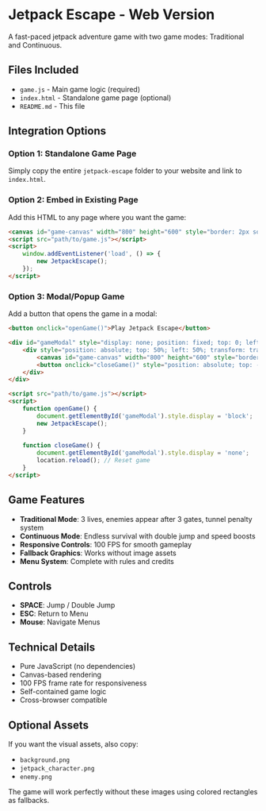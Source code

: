 # Jetpack Escape - Web Version

A fast-paced jetpack adventure game with two game modes: Traditional and Continuous.

## Files Included

- `game.js` - Main game logic (required)
- `index.html` - Standalone game page (optional)
- `README.md` - This file

## Integration Options

### Option 1: Standalone Game Page
Simply copy the entire `jetpack-escape` folder to your website and link to `index.html`.

### Option 2: Embed in Existing Page
Add this HTML to any page where you want the game:

```html
<canvas id="game-canvas" width="800" height="600" style="border: 2px solid #333; display: block; margin: 0 auto;"></canvas>
<script src="path/to/game.js"></script>
<script>
    window.addEventListener('load', () => {
        new JetpackEscape();
    });
</script>
```

### Option 3: Modal/Popup Game
Add a button that opens the game in a modal:

```html
<button onclick="openGame()">Play Jetpack Escape</button>

<div id="gameModal" style="display: none; position: fixed; top: 0; left: 0; width: 100%; height: 100%; background: rgba(0,0,0,0.8); z-index: 1000;">
    <div style="position: absolute; top: 50%; left: 50%; transform: translate(-50%, -50%);">
        <canvas id="game-canvas" width="800" height="600" style="border: 2px solid #333;"></canvas>
        <button onclick="closeGame()" style="position: absolute; top: -40px; right: 0;">Close</button>
    </div>
</div>

<script src="path/to/game.js"></script>
<script>
    function openGame() {
        document.getElementById('gameModal').style.display = 'block';
        new JetpackEscape();
    }
    
    function closeGame() {
        document.getElementById('gameModal').style.display = 'none';
        location.reload(); // Reset game
    }
</script>
```

## Game Features

- **Traditional Mode**: 3 lives, enemies appear after 3 gates, tunnel penalty system
- **Continuous Mode**: Endless survival with double jump and speed boosts
- **Responsive Controls**: 100 FPS for smooth gameplay
- **Fallback Graphics**: Works without image assets
- **Menu System**: Complete with rules and credits

## Controls

- **SPACE**: Jump / Double Jump
- **ESC**: Return to Menu
- **Mouse**: Navigate Menus

## Technical Details

- Pure JavaScript (no dependencies)
- Canvas-based rendering
- 100 FPS frame rate for responsiveness
- Self-contained game logic
- Cross-browser compatible

## Optional Assets

If you want the visual assets, also copy:
- `background.png`
- `jetpack_character.png`
- `enemy.png`

The game will work perfectly without these images using colored rectangles as fallbacks. 